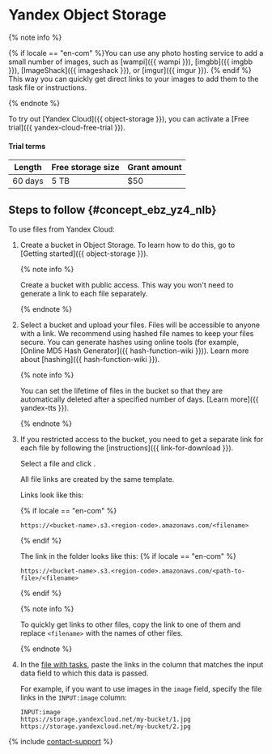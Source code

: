 # Yandex Object Storage

{% note info %}

{% if locale == "en-com" %}You can use any photo hosting service to add a small number of images, such as [wampi]({{ wampi }}), [imgbb]({{ imgbb }}), [ImageShack]({{ imageshack }}), or [imgur]({{ imgur }}). {% endif %} This way you can quickly get direct links to your images to add them to the task file or instructions.

{% endnote %}

To try out [Yandex Cloud]({{ object-storage }}), you can activate a [Free trial]({{ yandex-cloud-free-trial }}).

#### Trial terms

Length | Free storage size | Grant amount
----- | ----- | -----
60 days | 5 TB | $50

## Steps to follow {#concept_ebz_yz4_nlb}

To use files from Yandex Cloud:

1. Create a bucket in Object Storage. To learn how to do this, go to [Getting started]({{ object-storage }}).

    {% note info %}

    Create a bucket with public access. This way you won't need to generate a link to each file separately.

    {% endnote %}

1. Select a bucket and upload your files. Files will be accessible to anyone with a link. We recommend using hashed file names to keep your files secure. You can generate hashes using online tools (for example, [Online MD5 Hash Generator]({{ hash-function-wiki }})). Learn more about [hashing]({{ hash-function-wiki }}).

    {% note info %}

    You can set the lifetime of files in the bucket so that they are automatically deleted after a specified number of days. [Learn more]({{ yandex-tts }}).

    {% endnote %}

1. If you restricted access to the bucket, you need to get a separate link for each file by following the [instructions]({{ link-for-download }}).

    Select a file and click .

    All file links are created by the same template.

    Links look like this:

    {% if locale == "en-com" %}

    ```plaintext
    https://<bucket-name>.s3.<region-code>.amazonaws.com/<filename>
    ```

    {% endif %}

    The link in the folder looks like this:
    {% if locale == "en-com" %}

    ```plaintext
    https://<bucket-name>.s3.<region-code>.amazonaws.com/<path-to-file>/<filename>
    ```

    {% endif %}

    {% note info %}

    To quickly get links to other files, copy the link to one of them and replace `<filename>` with the names of other files.

    {% endnote %}

1. In the [file with tasks](pool_csv.md), paste the links in the column that matches the input data field to which this data is passed.

    For example, if you want to use images in the `image` field, specify the file links in the `INPUT:image` column:

    ```plaintext
    INPUT:image
    https://storage.yandexcloud.net/my-bucket/1.jpg
    https://storage.yandexcloud.net/my-bucket/2.jpg
    ```

{% include [contact-support](../_includes/contact-support-new.md) %}